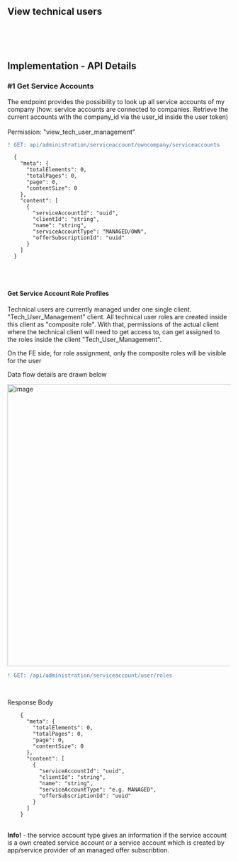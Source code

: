 ## View technical users

<br>
<br>
<br>

## Implementation - API Details

### #1 Get Service Accounts

The endpoint provides the possibility to look up all service accounts of my company (how: service accounts are connected to companies. Retrieve the current accounts with the company_id via the user_id inside the user token)  
<br>
Permission: "view_tech_user_management"

```diff
! GET: api/administration/serviceaccount/owncompany/serviceaccounts
```

      {
        "meta": {
          "totalElements": 0,
          "totalPages": 0,
          "page": 0,
          "contentSize": 0
        },
        "content": [
          {
            "serviceAccountId": "uuid",
            "clientId": "string",
            "name": "string",
            "serviceAccountType": "MANAGED/OWN",
            "offerSubscriptionId": "uuid"
          }
        ]
      }

<br>
<br>

#### Get Service Account Role Profiles

Technical users are currently managed under one single client. "Tech_User_Management" client.
All technical user roles are created inside this client as "composite role". With that, permissions of the actual client where the technical client will need to get access to, can get assigned to the roles inside the client "Tech_User_Management".

On the FE side, for role assignment, only the composite roles will be visible for the user

Data flow details are drawn below

<img width="637" alt="image" src="https://user-images.githubusercontent.com/94133633/210976320-210ae964-8be8-4bc6-bb42-bddd235025ba.png">

```diff
! GET: /api/administration/serviceaccount/user/roles
```

<br>

Response Body

		{
		  "meta": {
		    "totalElements": 0,
		    "totalPages": 0,
		    "page": 0,
		    "contentSize": 0
		  },
		  "content": [
		    {
		      "serviceAccountId": "uuid",
		      "clientId": "string",
		      "name": "string",
		      "serviceAccountType": "e.g. MANAGED",
		      "offerSubscriptionId": "uuid"
		    }
		  ]
		}

<br>

<div class="alert alert-info">
  <strong>Info!</strong> - the service account type gives an information if the service account is a own created service account or a service account which is created by app/service provider of an managed offer subscribtion.
</div>

<br>
<br>
